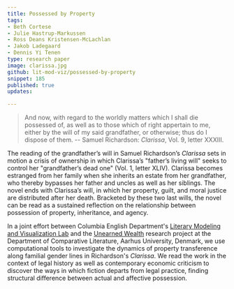 ```yaml
---
title: Possessed by Property
tags:
- Beth Cortese
- Julie Hastrup-Markussen
- Ross Deans Kristensen-McLachlan
- Jakob Ladegaard
- Dennis Yi Tenen
type: research paper
image: clarissa.jpg
github: lit-mod-viz/possessed-by-property
snippet: 185
published: true
updates:

---
```


> And now, with regard to the worldly matters which I shall die possessed of, as well as to
those which of right appertain to me, either by the will of my said grandfather, or otherwise;
thus do I dispose of them. -- Samuel Richardson: *Clarissa*, Vol. 9, letter XXXIII.

The reading of the grandfather’s will in Samuel Richardson’s *Clarissa* sets in motion a crisis
of ownership in which Clarissa’s "father’s living will" seeks to control her "grandfather’s
dead one" (Vol. 1, letter XLIV). Clarissa becomes estranged from her family when she inherits
an estate from her grandfather, who thereby bypasses her father and uncles as well as her
siblings. The novel ends with Clarissa’s will, in which her property, guilt, and moral justice
are distributed after her death. Bracketed by these two last wills, the novel can be read as a
sustained reflection on the relationship between possession of property, inheritance, and
agency.

In a joint effort between Columbia English Department's [Literary Modeling and Visualization
Lab](https://xpmethod.plaintext.in/projects/literary-modeling.html) and the [Unearned
Wealth](http://projects.au.dk/unearned-wealth/) research project at the Department of
Comparative Literature, Aarhus University, Denmark, we use computational tools to investigate
the dynamics of property transference along familial gender lines in Richardson's *Clarissa*.
We read the work in the context of legal history as well as contemporary economic criticism to
discover the ways in which fiction departs from legal practice, finding structural difference
between actual and affective possession.




